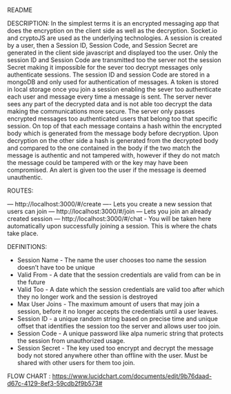 ﻿README

DESCRIPTION: In the simplest terms it is an encrypted messaging app that does the encryption on the client side as well as the decryption. Socket.io and cryptoJS are used as the underlying technologies. A session is created by a user, then a Session ID, Session Code, and Session Secret are generated in the client side javascript and displayed too the user. Only the session ID and Session Code are transmitted too the server not the session Secret making it impossible for the sever too decrypt messages only authenticate sessions. The session ID and session Code are stored in a mongoDB and only used for authentication of messages. A token is stored in local storage once you join a session enabling the sever too authenticate each user and message every time a message is sent. The server never sees any part of the decrypted data and is not able too decrypt the data making the communications more secure. The server only passes encrypted messages too authenticated users that belong too that specific session. On top of that each message contains a hash within the encrypted body which is generated from the message body before decryption. Upon decryption on the other side a hash is generated from the decrypted body and compared to the one contained in the body if the two match the message is authentic and not tampered with, however if they do not match the message could be tampered with or the key may have been compromised. An alert is given too the user if the message is deemed unauthentic.


ROUTES:

— http://localhost:3000/#/create —- Lets you create a new session that users can join
— http://localhost:3000/#/join — Lets you join an already created session
— http://localhost:3000/#/chat - You will be taken here automatically upon successfully joining a session. This is where the chats take place.



DEFINITIONS:

- Session Name - The name the user chooses too name the session doesn’t have too be unique
- Valid From - A date that the session credentials are valid from can be in the future
- Valid Too - A date which the session credentials are valid too after which they no longer work and the session is destroyed
- Max User Joins - The maximum amount of users that may join a session, before it no longer accepts the credentials until a user leaves.
- Session ID - a unique random string based on precise time and unique offset that identifies the session too the server and allows user too join.
- Session Code - A unique password like alpa numeric string that protects the session from unauthorized usage.
- Session Secret - The key used too encrypt and decrypt the message body not stored anywhere other than offline with the user. Must be shared with other users for them too join.


FLOW CHART :
https://www.lucidchart.com/documents/edit/9b76daad-d67c-4129-8ef3-59cdb2f9b573#